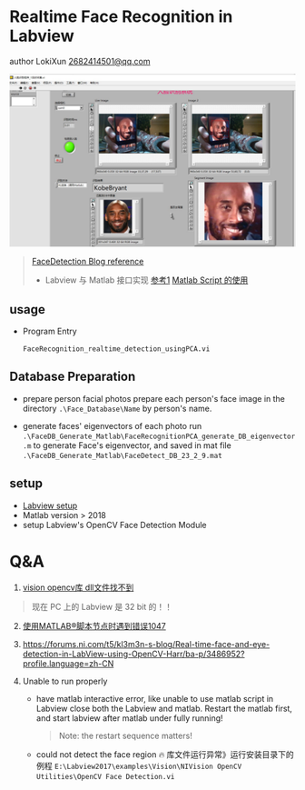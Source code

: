 # Realtime Face Recognition in Labview

author LokiXun  2682414501@qq.com

![Labview_FacialRecognition_result_Kobe.jpg](./docs/Labview_FacialRecognition_result_Kobe.jpg)

> [FaceDetection Blog reference](https://blog.csdn.net/weilixin88/article/details/103392246?spm=1001.2014.3001.5501)
>
> - Labview 与 Matlab 接口实现
>   [参考1](https://forums.ni.com/t5/NI-LabVIEW-CVI-%E6%95%B0%E6%8D%AE%E9%87%87%E9%9B%86%E7%AD%89%E4%BA%A7%E5%93%81%E8%AE%A8%E8%AE%BA%E5%8C%BA/labview%E4%B8%8Ematlab%E7%9A%84%E6%8E%A5%E5%8F%A3%E5%AE%9E%E7%8E%B0/td-p/712532?profile.language=zh-CN)  [Matlab Script 的使用](https://www.ilovematlab.com/thread-52086-1-1.html)

## usage

- Program Entry

  ````
  FaceRecognition_realtime_detection_usingPCA.vi
  ````

## Database Preparation

- prepare person facial photos
  prepare each person's face image in the directory `.\Face_Database\Name` by person's name.

- generate faces' eigenvectors of each photo
  run `.\FaceDB_Generate_Matlab\FaceRecognitionPCA_generate_DB_eigenvector.m` to generate Face's eigenvector, and saved in mat file `.\FaceDB_Generate_Matlab\FaceDetect_DB_23_2_9.mat`

## setup

- [Labview setup](https://mp.weixin.qq.com/s/CMT-yr1Y4F8wUzteQMoJ8w)
- Matlab version > 2018
- setup Labview's OpenCV Face Detection Module



# Q&A

1. [vision opencv库 dll文件找不到](https://knowledge.ni.com/KnowledgeArticleDetails?id=kA03q000001DkgxCAC&l=zh-CN)

> 现在 PC 上的 Labview 是 32 bit 的！！

2. [使用MATLAB®脚本节点时遇到错误1047](https://knowledge.ni.com/KnowledgeArticleDetails?id=kA00Z0000019VJLSA2&l=zh-CN)
3. https://forums.ni.com/t5/kl3m3n-s-blog/Real-time-face-and-eye-detection-in-LabView-using-OpenCV-Harr/ba-p/3486952?profile.language=zh-CN

3. Unable to run properly
   
   - have matlab interactive error, like unable to use matlab script in Labview
     close both the Labview and matlab. Restart the matlab first, and start labview after matlab under fully running! 
   
     > Note: the restart sequence matters!
   
   - could not detect the face region :fire:
     库文件运行异常》运行安装目录下的例程 `E:\Labview2017\examples\Vision\NIVision OpenCV Utilities\OpenCV Face Detection.vi`
   
   

